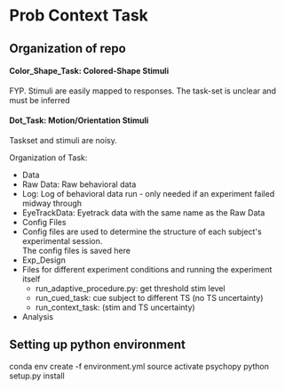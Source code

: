 # Prob Context Task
## Organization of repo

#### Color\_Shape\_Task: Colored-Shape Stimuli

FYP. Stimuli are easily mapped to responses. The task-set is unclear and must be inferred

#### Dot\_Task: Motion/Orientation Stimuli

Taskset and stimuli are noisy. 

Organization of Task:

* Data
 * Raw Data: Raw behavioral data
 * Log: Log of behavioral data run - only needed if an experiment failed midway through
 * EyeTrackData: Eyetrack data with the same name as the Raw Data
* Config Files
 * Config files are used to determine the structure of each subject's experimental session.  
   The config files is saved here
* Exp_Design
 * Files for different experiment conditions and running the experiment itself
   * run\_adaptive\_procedure.py: get threshold stim level
   * run\_cued\_task: cue subject to different TS (no TS uncertainty)
   * run\_context\_task: (stim and TS uncertainty)
* Analysis


## Setting up python environment

conda env create -f environment.yml
source activate psychopy
python setup.py install

